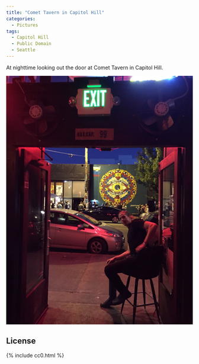 ```yaml
---
title: "Comet Tavern in Capitol Hill"
categories:
  - Pictures
tags:
  - Capitol Hill
  - Public Domain
  - Seattle
---
```


At nighttime looking out the door at Comet Tavern in Capitol Hill.

![A bouncer is sitting on a chair looking back at me right when I was attempting to picture the lights of the street.](/assets/images/2015/2015-06-13-comet-tavern-smaller.jpg)

## License

{% include cc0.html %}
